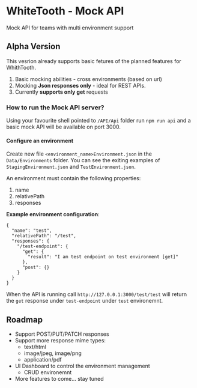 # WhiteTooth - Mock API
Mock API for teams with multi environment support

## Alpha Version
This vesrion already supports basic fetures of the planned features for WhithTooth.

1. Basic mocking abilities - cross environments (based on url)
2. Mocking **Json responses only** - ideal for REST APIs.
3. Currently **supports only get** requests

### How to run the Mock API server?
Using your favourite shell pointed to `/API/Api` folder run `npm run api` and a basic mock API will be available on port 3000.

#### Configure an environment
Create new file `<environment_name>Environment.json` in the `Data/Environments` folder.
You can see the exiting examples of `StagingEnvironment.json` and `TestEnvironment.json`.

An environment must contain the following properties:

1. name
2. relativePath
3. responses

**Example environment configuration**:
```
{
  "name": "test",
  "relativePath": "/test",
  "responses": {
    "/test-endpoint": {
      "get": {
        "result": "I am test endpoint on test environment [get]"
      },
      "post": {}
    }
  }
}

```

When the API is running call `http://127.0.0.1:3000/test/test` will return the `get` response under `test-endpoint` under `test` environemnt.

## Roadmap
- Support POST/PUT/PATCH responses
- Support more response mime types:
  - text/html
  - image/jpeg, image/png
  - application/pdf
- UI Dashboard to control the environment management
  - CRUD environemnt
- More features to come... stay tuned


